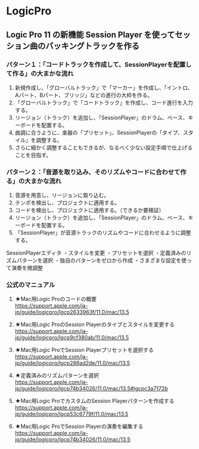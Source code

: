 # LogicPro
## Logic Pro 11 の新機能 Session Player を使ってセッション曲のバッキングトラックを作る

### パターン１：「コードトラックを作成して、SessionPlayerを配置して作る」の大まかな流れ
1. 新規作成し、「グローバルトラック」で「マーカー」を作成し、「イントロ、Aパート、Bパート、ブリッジ」などの進行の大枠を作る。
2. 「グローバルトラック」で「コードトラック」を作成し、コード進行を入力する。
3. リージョン（トラック）を追加し、「SessionPlayer」のドラム、ベース、キーボードを配置する。
4. 曲調に合うように、楽器の「プリセット」、SessionPlayerの「タイプ、スタイル」を調整する。
5. さらに細かく調整することもできるが、なるべく少ない設定手順で仕上げることを目指す。


### パターン２：「音源を取り込み、そのリズムやコードに合わせて作る」の大まかな流れ
1. 音源を用意し、リージョンに取り込む。
2. テンポを検出し、プロジェクトに適用する。
3. コードを検出し、プロジェクトに適用する。（できるか要検証）
4. リージョン（トラック）を追加し、「SessionPlayer」のドラム、ベース、キーボードを配置する。
5. 「SessionPlayer」が音源トラックのリズムやコードに合わせるように調整する。

SessionPlayerエディタ
・スタイルを変更
・プリセットを選択
・定義済みのリズムパターンを選択
・独自のパターンをゼロから作成
・さまざまな設定を使って演奏を微調整

### 公式のマニュアル

1. ★Mac用Logic Proのコードの概要  
https://support.apple.com/ja-jp/guide/logicpro/lgcp2633963f/11.0/mac/13.5

2. ★Mac用Logic ProのSession Playerのタイプとスタイルを変更する  
https://support.apple.com/ja-jp/guide/logicpro/lgcp9cf380ab/11.0/mac/13.5

3. ★Mac用Logic ProでSession Playerプリセットを選択する  
https://support.apple.com/ja-jp/guide/logicpro/lgcp286ad2de/11.0/mac/13.5

4. ★定義済みのリズムパターンを選択  
https://support.apple.com/ja-jp/guide/logicpro/lgcp74b34026/11.0/mac/13.5#lgcpc3a7172b

5. ★Mac用Logic ProでカスタムのSession Playerパターンを作成する  
https://support.apple.com/ja-jp/guide/logicpro/lgcp53c6779f/11.0/mac/13.5

6. ★Mac用Logic ProでSession Playerの演奏を編集する  
https://support.apple.com/ja-jp/guide/logicpro/lgcp74b34026/11.0/mac/13.5